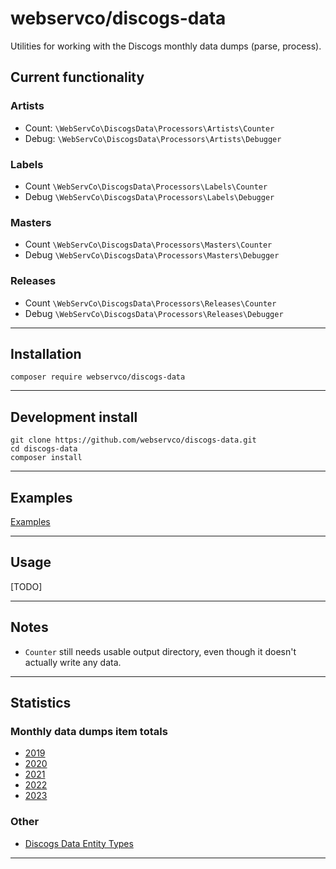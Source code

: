 # webservco/discogs-data

Utilities for working with the Discogs monthly data dumps (parse, process).

## Current functionality

### Artists
- Count: `\WebServCo\DiscogsData\Processors\Artists\Counter`
- Debug: `\WebServCo\DiscogsData\Processors\Artists\Debugger`

### Labels
- Count `\WebServCo\DiscogsData\Processors\Labels\Counter`
- Debug `\WebServCo\DiscogsData\Processors\Labels\Debugger`

### Masters
- Count `\WebServCo\DiscogsData\Processors\Masters\Counter`
- Debug `\WebServCo\DiscogsData\Processors\Masters\Debugger`

### Releases
- Count `\WebServCo\DiscogsData\Processors\Releases\Counter`
- Debug `\WebServCo\DiscogsData\Processors\Releases\Debugger`

---

## Installation
```
composer require webservco/discogs-data
```

---

## Development install
```
git clone https://github.com/webservco/discogs-data.git
cd discogs-data
composer install
```

---

## Examples
[Examples](/docs/Examples.md)

---

## Usage
[TODO]

---

## Notes

* `Counter` still needs usable output directory, even though it doesn't actually write any data.

---

## Statistics

### Monthly data dumps item totals

* [2019](/docs/Statistics/2019.md)
* [2020](/docs/Statistics/2020.md)
* [2021](/docs/Statistics/2021.md)
* [2022](/docs/Statistics/2022.md)
* [2023](/docs/Statistics/2023.md)

### Other

* [Discogs Data Entity Types](/docs/Data/EntityTypes.md)

---
